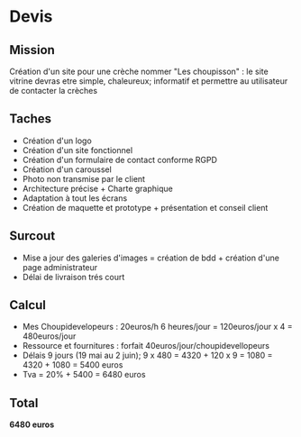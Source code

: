 # Devis

## Mission

Création d'un site pour une crèche nommer "Les choupisson" : le site vitrine devras etre simple, chaleureux; informatif et permettre au utilisateur de contacter la crèches

## Taches

- Création d'un logo
- Création d'un site fonctionnel
- Création d'un formulaire de contact conforme RGPD
- Création d'un caroussel
- Photo non transmise par le client
- Architecture précise + Charte graphique
- Adaptation à tout les écrans
- Création de maquette et prototype + présentation et conseil client

## Surcout

- Mise a jour des galeries d'images = création de bdd + création d'une page administrateur
- Délai de livraison trés court

## Calcul

- Mes Choupidevelopeurs : 20euros/h
  6 heures/jour = 120euros/jour x 4 = 480euros/jour
- Ressource et fournitures : forfait 40euros/jour/choupidevellopeurs
- Délais 9 jours (19 mai au 2 juin);
  9 x 480 = 4320 + 120 x 9 = 1080
  = 4320 + 1080 = 5400 euros
- Tva = 20% + 5400 = 6480 euros

## Total

**6480 euros**
